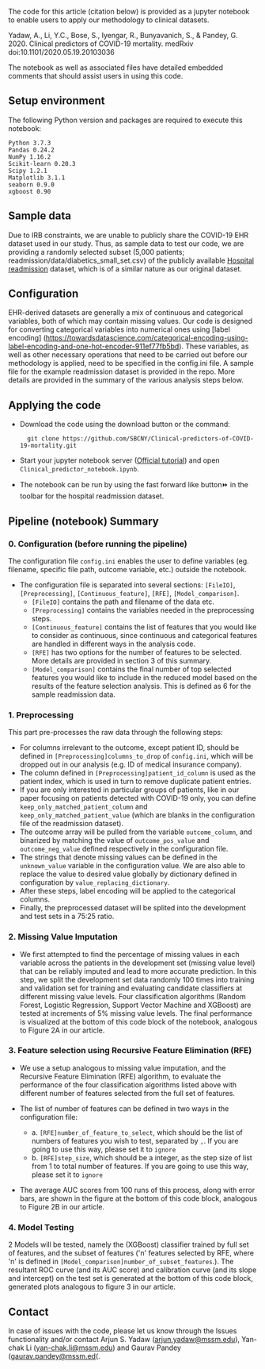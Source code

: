 The code for this article (citation below) is provided as a jupyter notebook to enable users to apply our methodology to clinical datasets.

Yadaw, A., Li, Y.C., Bose, S., Iyengar, R., Bunyavanich, S., & Pandey, G. 2020. Clinical predictors of COVID-19 mortality. medRxiv doi:10.1101/2020.05.19.20103036

The notebook as well as associated files have detailed embedded comments that should assist users in using this code.
    
## Setup environment
The following Python version and packages are required to execute this notebook:

	Python 3.7.3
	Pandas 0.24.2
	NumPy 1.16.2
	Scikit-learn 0.20.3
	Scipy 1.2.1
	Matplotlib 3.1.1
	seaborn 0.9.0
	xgboost 0.90
          
	  
## Sample data
Due to IRB constraints, we are unable to publicly share the COVID-19 EHR dataset used in our study. Thus, as sample data to test our code, we are providing a randomly selected subset (5,000 patients; readmission/data/diabetics_small_set.csv) of the publicly available [Hospital readmission](https://archive.ics.uci.edu/ml/datasets/diabetes+130-us+hospitals+for+years+1999-2008) dataset, which is of a similar nature as our original dataset.

## Configuration

<!--To analyze your own data with this pipeline, a few variables have to be configured in `config_diabetes.ini`, (or your own configuration file, by editing the 1st line: `config_fn = 'config_diabetes.ini'` of the code cell under `Define filename of configuration and read configuration`).-->

EHR-derived datasets are generally a mix of continuous and categorical variables, both of which may contain missing values. Our code is designed for converting categorical variables into numerical ones using [label encoding] (https://towardsdatascience.com/categorical-encoding-using-label-encoding-and-one-hot-encoder-911ef77fb5bd). These variables, as well as other necessary operations that need to be carried out before our methodology is applied, need to be specified in the config.ini file. A sample file for the example readmission dataset is provided in the repo. More details are provided in the summary of the various analysis steps below.

## Applying the code
* Download the code using the download button or the command:
		
		git clone https://github.com/SBCNY/Clinical-predictors-of-COVID-19-mortality.git

* Start your jupyter notebook server ([Official tutorial](https://jupyter-notebook.readthedocs.io/en/stable/notebook.html#starting-the-notebook-server)) and open `Clinical_predictor_notebook.ipynb`.


* The notebook can be run by using the fast forward like button⏩  in the toolbar for the hospital readmission dataset.


## Pipeline (notebook) Summary
### 0. Configuration (before running the pipeline)
The configuration file `config.ini` enables the user to define variables (eg. filename, specific file path, outcome variable, etc.) outside the notebook.
* The configuration file is separated into several sections: `[FileIO]`, `[Preprocessing]`, `[Continuous_feature]`, `[RFE]`, `[Model_comparison]`.
  * `[FileIO]` contains the path and filename of the data etc.
  * `[Preprocessing]` contains the variables needed in the preprocessing steps.
  * `[Continuous_feature]` contains the list of features that you would like to consider as continuous, since continuous and categorical features are handled in different ways in the analysis code.
  * `[RFE]` has two options for the number of features to be selected. More details are provided in section 3 of this summary.
  * `[Model_comparison]` contains the final number of top selected features you would like to include in the reduced model based on the results of the feature selection analysis. This is defined as 6 for the sample readmission data.

### 1. Preprocessing
This part pre-processes the raw data through the following steps:
* For columns irrelevant to the outcome, except patient ID, should be defined in `[Preprocessing]columns_to_drop` of `config.ini`, which will be dropped out in our analysis (e.g. ID of medical insurance company). 
* The column defined in `[Preprocessing]patient_id_column` is used as the patient index, which is used in turn to remove duplicate patient entries. 
* If you are only interested in particular groups of patients, like in our paper focusing on patients detected with COVID-19 only, you can define `keep_only_matched_patient_column` and `keep_only_matched_patient_value` (which are blanks in the configuration file of the readmission dataset). 
* The outcome array will be pulled from the variable `outcome_column`, and binarized by matching the value of `outcome_pos_value` and `outcome_neg_value`  defined respectively in the configuration file. 
* The strings that denote missing values can be defined in the `unknown_value` variable in the configuration value. We are also able to replace the value to desired value globally by dictionary defined in configuration by `value_replacing_dictionary`.
* After these steps, label encoding will be applied to the categorical columns. 
* Finally, the preprocessed dataset will be splited into the development and test sets in a 75:25 ratio. 

### 2. Missing Value Imputation

* We first attempted to find the percentage of missing values in each variable across the patients in the development set (missing value level) that can be reliably imputed and lead to more accurate prediction. In this step, we split the development set data randomly 100 times into training and validation set for training and evaluating candidate classifiers at different missing value levels. Four classification algorithms (Random Forest, Logistic Regression, Support Vector Machine and XGBoost) are tested at increments of 5% missing value levels. The final performance is visualized at the bottom of this code block of the notebook, analogous to Figure 2A in our article.
 
### 3. Feature selection using Recursive Feature Elimination (RFE) 

* We use a setup analogous to missing value imputation, and the Recursive Feature Elimination (RFE) algorithm, to evaluate the performance of the four classification algorithms listed above with different number of features selected from the full set of features. 

* The list of number of features can be defined in two ways in the configuration file: 
  * a. `[RFE]number_of_feature_to_select`, which should be the list of numbers of features you wish to test, separated by `,`. If you are going to use this way, please set it to `ignore`
  * b. `[RFE]step_size`, which should be a integer, as the step size of list from 1 to total number of features. If you are going to use this way, please set it to  `ignore`

* The average AUC scores from 100 runs of this process, along with error bars, are shown in the figure at the bottom of this code block, analogous to Figure 2B in our article. 
 
### 4. Model Testing
2 Models will be tested, namely the (XGBoost) classifier trained by full set of features, and the subset of features ('n' features selected by RFE, where 'n' is defined in `[Model_comparison]number_of_subset_features`.). The resultant ROC curve (and its AUC score) and calibration curve (and its slope and intercept) on the test set is generated at the bottom of this code block, generated plots analogous to figure 3 in our article.
    
    
## Contact
In case of issues with the code, please let us know through the Issues functionality and/or contact Arjun S. Yadaw (arjun.yadaw@mssm.edu), Yan-chak Li (yan-chak.li@mssm.edu) and Gaurav Pandey (gaurav.pandey@mssm.ed(.
